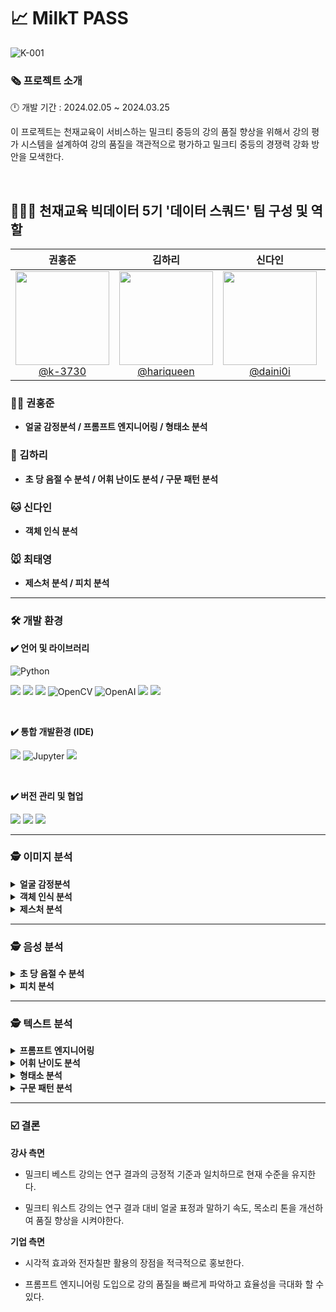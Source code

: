 # 📈 MilkT PASS

![K-001](https://github.com/k-3730/MilkT-PASS/assets/45035923/9cec0587-9afb-43b4-953f-d44aa68787d2)

### **🗞️ 프로젝트 소개**
🕛 개발 기간 : 2024.02.05 ~ 2024.03.25
<br>

이 프로젝트는 천재교육이 서비스하는 밀크티 중등의 강의 품질 향상을 위해서 강의 평가 시스템을 설계하여 
강의 품질을 객관적으로 평가하고 밀크티 중등의 경쟁력 강화 방안을 모색한다.


<br>

## **🧑‍🤝‍🧑 천재교육 빅데이터 5기 '데이터 스쿼드' 팀 구성 및 역할**

<div align="center">
 
| **권홍준** | **김하리** | **신다인** | **최태영** |
| :------: |  :------: | :------: | :------: |
| [<img src="https://github.com/k-3730.png" height=150 width=150> <br/> @k-3730](https://github.com/k-3730) | [<img src="https://github.com/hariqueen.png" height=150 width=150> <br/> @hariqueen](https://github.com/hariqueen) | [<img src="https://github.com/daini0i.png" height=150 width=150> <br/> @daini0i](https://github.com/daini0i) | [<img src="https://github.com/surplus96.png" height=150 width=150> <br/> @surplus96](https://github.com/surplus96) |

</div>

### 🐻‍❄️ 권홍준
- **얼굴 감정분석 / 프롬프트 엔지니어링 / 형태소 분석**

### 🐶 김하리
 - **초 당 음절 수 분석 / 어휘 난이도 분석 / 구문 패턴 분석**

### 🐱 신다인
- **객체 인식 분석**

### 🐭 최태영
- **제스처 분석 / 피치 분석**

---

### **🛠 개발 환경**
**✔️ 언어 및 라이브러리**

<img alt="Python" src ="https://img.shields.io/badge/Python-3776AB.svg?&style=for-the-badge&logo=Python&logoColor=white"/> 

<img src="https://img.shields.io/badge/numpy-013243?style=for-the-badge&logo=numpy&logoColor=white"> <img src="https://img.shields.io/badge/pandas-15048?style=for-the-badge&logo=pandas&logoColor=white"> <img src="https://img.shields.io/badge/pytorch-EE4C2C?style=for-the-badge&logo=pytorch&logoColor=white"> <img alt="OpenCV" src ="https://img.shields.io/badge/OpenCV-5C3EE8.svg?&style=for-the-badge&logo=OpenCV&logoColor=white"/> <img alt="OpenAI" src ="https://img.shields.io/badge/OpenAI-412991.svg?&style=for-the-badge&logo=OpenAI&logoColor=white"/> <img src="https://img.shields.io/badge/ffmpeg-007808?style=for-the-badge&logo=ffmpeg&logoColor=white"> <img src="https://img.shields.io/badge/scikitlearn-F7931E?style=for-the-badge&logo=scikitlearn&logoColor=white">

<br>

**✔️ 통합 개발환경 (IDE)**

<img src="https://img.shields.io/badge/visualstudiocode-007ACC?style=for-the-badge&logo=visualstudiocode&logoColor=white"> <img alt="Jupyter" src ="https://img.shields.io/badge/Jupyter-F37626.svg?&style=for-the-badge&logo=Jupyter&logoColor=white"/> <img src="https://img.shields.io/badge/googlecolab-F9AB00?style=for-the-badge&logo=googlecolab&logoColor=white"> 

<br>

**✔️ 버전 관리 및 협업**

<img src="https://img.shields.io/badge/github-181717?style=for-the-badge&logo=github&logoColor=white"> <img src="https://img.shields.io/badge/notion-000000?style=for-the-badge&logo=notion&logoColor=white"> <img src="https://img.shields.io/badge/slack-4A154B?style=for-the-badge&logo=slack&logoColor=white">


---
### **🕵️ 이미지 분석**

<details>
<summary><b>얼굴 감정분석</b></summary>

[모델](https://www.aihub.or.kr/aihubdata/data/view.do?currMenu=115&topMenu=100&aihubDataSe=data&dataSetSn=82)

Ai-hub에서 한국인 감정 인식을 위한 모델로 상기 링크에서 이용할 수 있다.
해당 모델은 7가지의 감정 기쁨, 당황, 분노, 불안, 상처, 슬픔, 중립으로 구성되어 있으며 각 감정 당 약 7만건의 한국인 데이터로만 학습되었다.
강의 영상(MP4)에 대해서 실시간으로 감정을 인식하게 하여 분석하였으며 모델이 해당 감정이 95% 이상일 때만 감정을 인식하게 하였다.
또 한 단순 감정 빈도수가 아닌 감정의 변화 횟수를 측정하고 영상의 길이를 고려하여 정규화하여 진행하였다.

</details>

<details>
<summary><b>객체 인식 분석</b></summary>

객체 감지 및 분석은 인터넷 강의에서 사용되는 시각 자료를 식별하고 그 출현 빈도를 비교하는 데 활용되었습니다. 이를 위해 YOLOv9 모델을 기본으로 사용했으며, 한국형 인터넷 강의에 대한 이미지 데이터셋을 학습시키기 위해 이미지 라벨링 작업이 수행되었습니다. 전체 라벨은 총 10가지로 구성되어 있으며, 학습된 모델의 성능은 각 라벨별로 다음과 같이 평가되었습니다.
학습된 모델을 통해 추론하고자 하는 영상을 열어 1초당 프레임을 캡처하여 이미지 내 객체를 감지하는 작업을 진행했습니다. 동시에 이미지에서 감지된 객체를 클래스명과 개수로 기록하여 이를 JSON 파일로 저장했습니다. 이를 통해 감지된 객체의 분포를 시각화할 수 있었습니다.

![image](https://github.com/k-3730/MilkT-PASS/assets/45035923/f3c88df6-8764-49f5-8d33-5358a3c19170) ![image (1)](https://github.com/k-3730/MilkT-PASS/assets/45035923/0e7907ed-ef7e-426d-83a6-1d50dc88e383)

</details>

<details>
<summary><b>제스처 분석</b></summary>

제스처 분석은 강사가 설명을 강조 할 때 손동작 제스처를 얼마나 활용하며 설명을 진행하는지 비교하는 분석이며 각 강의 데이터 속 강사의 제스처 모션 유동량을 추출해 계산을 진행 하였다. 모션 유동량은 OpenCV를 통해 프레임 별로 이미지를 로드한 뒤, 구글에서 개발한 핸드 트랙킹 모델인 Mediapipe를 이용하여 핸드 모션의 랜드마크를 추출하였고, 추출한 랜드마크를 데이터를 이용해 OpenCV에 내장된 calcOpticalFlowFarneback 함수를 사용하여 모션 유동량을 계산하였다. 계산한 값들을 데이터 프레임으로 변환한 뒤 Sklearn의 IsolationForest 함수를 사용하여 모션 유동량 데이터의 이상치 값들을 추출하였다. 이때 이상치로 분류된 값들을 강사의 강조 모션량이라 지정하였다

</details>

---

### **🕵️ 음성 분석**

<details>
<summary><b>초 당 음절 수 분석</b></summary>

조벽의 강의 평가 지표 중 "말하는 속도가 적절한가?"를 분석하기 위해 초당 음절수와 침묵시간을 측정하였다. 이를 위해 OpenAI의 Whisper AI 모델을 활용하여 음성 데이터를 텍스트로 변환하여 총 음절 수를 계산하고, 말하는 시간으로 나누어 초당 음절수를 산출하였다. 이후, 논문에 기재된 한국어와 영어의 평균 말속도를 참고하여 강사의 말속도가 적절한지 평가하였다. 또한 Pydub 라이브러리를 활용하여 오디오 불륨이 특정 레벨 이하로 떨어지는 구간을 침묵시간으로 정의하고, 전체 오디오 파일에서 이러한 침묵시간이 차지하는 비율을 계산하였다. 분석 결과, 인터넷 강의의 특성상 긴 침묵시간을 찾을 수 없었지만 강사가 적절한 속도로 강의를 진행하여 학생들의 이해를 돕고 있는지 확인하였다.

</details>

<details>
<summary><b>피치 분석</b></summary>

피치 분석은 강사가 강의를 진행할 때 목소리 톤의 차이를 비교하는 분석이며 강의 영상의 음성 데이터를 Librosa 패키지에 내장된 Yin 함수를 사용하여 주파수 단위로 데이터를 추출한 뒤 강사의 평균 음역대를 비교하였다. 음역대 기준을 성인 여성 기본 주파수인 150~250Hz로 범위를 설정하였고 남성 강사의 강의자료인 경우는 그에 맞는 가중치(x1.5배)를 적용하여 계산을 진행하였다.

</details>

---

### **🕵️ 텍스트 분석**

<details>
<summary><b>프롬프트 엔지니어링</b></summary>

GPT-4 API를 활용하여 강의 자막을 주고 각 항목에 맞게 평가를 해서 점수를 메겨달라고 요청하였다.
프롬프트 전문은 One-shot prompt engineering.py에서 확인 가능하며 프롬프트를 간략하게 요약하자면 아래와 같다.
객관적인 평가를 위해 엄격하게 평가를 요청했으며, 각 항목마다 1점부터 10점까지 점수를 부여하게 하였다.

- 명확성 : 중학생 대상의 강의로서 설명이 자세하고 명확하게 표현되는지를 평가해달라고 하였다.
- 난이도 : 중학생 대상의 강의로서 내용을 어렵게 설명하거나 어려운 예시를 들지 않는지 평가해달라고 하였다.
- 문장 완성도 : 강사들의 문장 구성이 혼란을 주지 않는지 평가해달라고 하였다.

상기 항목들을 바탕으로 총 점 30점 만점에 최종 점수를 요청하였으며 GPT-4가 정확히 강의 내용을 이해하고 있는지 파악하기 위해 무슨 강의를 말하고 있는지도 설명해달라고
요청하였다.

</details>

<details>
<summary><b>어휘 난이도 분석</b></summary>

어휘 난이도 분석은 강사가 설명할 때의 문장구성 중 각 단어의 등급표를 이용해 어휘 난이도를 측정하는 분석이며 국립 국어원에 등재된 ‘국제 통용 한국어 표준 교육과정의 개발과 한글학교 적용 연구’의 등급 차트를 활용해 강의내용의 단어들을 각 등급별로 분류하였다. 등급 차트로 분류되지 않은 나머지 단어 토큰들은 Chat Gpt Api 프롬프트 엔지니어링을 통해 재분류 하였다. 미분류 단어들을 확인하였는데 단어가 이름이나 고유명사이기 때문에 라벨이 되지 않은 경우도 있었고 단어 자체에 뜻이 없는, 예를 들어 “골르”, “다르” 이러한 단어들이 확인되었다.  결과적으로, 전체 단어 토큰에서 11% 정도의 단어들만 라벨이 부여되지않았고 나머지 90% 이상의 단어들이 각 등급으로 분류되었다.

</details>

<details>
<summary><b>형태소 분석</b></summary>

 각 강의에 대해 형태소 비율의 차이를 비교하기 위해서 형태소 분석기 Okt를 사용하여 품사를 태깅하고 비율을 시각화 하였다.
 Okt는 트위터 형태소 분석기로 구어체와 신조어에 강점을 띄어 강의 자막을 잘 분류할 것이라고 판단하여 사용하였다.
 
 Okt 품사의 종류로는 [해당 링크](https://datascienceschool.net/03%20machine%20learning/03.01.02%20KoNLPy%20%ED%95%9C%EA%B5%AD%EC%96%B4%20%EC%B2%98%EB%A6%AC%20%ED%8C%A8%ED%82%A4%EC%A7%80.html)를 통하여 확인 가능하다.

</details>

<details>
<summary><b>구문 패턴 분석</b></summary>
 
Whisper AI 모델을 이용하여 음성 파일로부터 추출한 초당 음절의 말의 의도를 분석하고, 이를 위해 Hugging Face 의 'gg4ever/intent-classification-korean' 모델을 활용하여 음절의 의도 패턴을 파악했다. 음절의 의도는 총 7 가지로 분류되었으나, 분석 과정에서 질문과 수사학적 질문을동일한 의도로 간주하는 등의 전처리 작업을 수행했다. 이러한 전처리는 의도 매핑을 통해 구체화되었으며, 'question'과 'rhetorical question'을 '수사학적 질문'으로, 'fragment'와 'statement'를 '설명'으로, 그리고 'command'와 'rhetorical command'를'수사학적 명령'으로 재분류하였다. 'Intonation-dependent utterance'는 '기타'로 분류하여, 의도 간 전환을 분석하기 위한 기초 데이터를 구성했다. 라벨은 아래와 같이 구성되어있다.
질문(Question): 이 라벨은 말하는 사람이 청자에게 정보를 요청하는 의도를 가진 발언을
나타내고 있다.
수사학적 질문(Rhetorical Question): 수사학적 질문은 청자에게 실제로 답을 기대하지 않는
질문이다.
단편(Fragment): 단편은 완전한 문장 형태를 갖추지 않은 발언을 의미한다.
설명(Statement): 정보를 제공하거나, 말하는 사람의 생각이나 느낌을 표현하는 데 사용된다.
명령(Command): 명령은 청자에게 특정 행동을 하도록 요구하는 발언이다.
수사학적 명령(Rhetorical Command): 수사학적 명령은 실제로 행동을 기대하지 않는 명령의
형태이다.
음성에 의존하는 발화(Intonation-dependent Utterance): = 발화의 의도가 말하는 사람의
음성 톤, 속도, 리듬 등에 크게 의존하는 경우에 사용되나, 말의 패턴을 분석 할 때 유의미한 지표로
판단되지 않아 ‘기타’로 분류했다

</details>

---

### **☑️ 결론**

**강사 측면**

- 밀크티 베스트 강의는 연구 결과의 긍정적 기준과 일치하므로 현재 수준을 유지한다.

- 밀크티 워스트 강의는 연구 결과 대비 얼굴 표정과 말하기 속도, 목소리 톤을 개선하여 품질 향상을 시켜야한다.


**기업 측면**

- 시각적 효과와 전자칠판 활용의 장점을 적극적으로 홍보한다.

- 프롬프트 엔지니어링 도입으로 강의 품질을 빠르게 파악하고 효율성을 극대화 할 수 있다.
